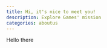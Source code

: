 ```yaml
---
title: Hi, it's nice to meet you!
description: Explore Games' mission
categories: aboutus
---
```

Hello there